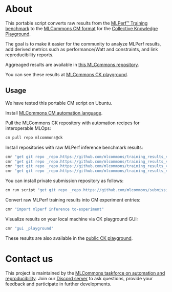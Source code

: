 ﻿# About

This portable script converts raw results from the [MLPerf™ Training benchmark]( https://github.com/mlcommons/training )
to the [MLCommons CM format](https://github.com/mlcommons/ck) for the [Collective Knowledge Playground](https://x.cKnowledge.org).

The goal is to make it easier for the community to analyze MLPerf results, 
add derived metrics such as performance/Watt and constraints,
and link reproducibility reports.

Aggreaged results are available in [this MLCommons repository](https://github.com/mlcommons/ck_mlperf_results).

You can see these results at [MLCommons CK playground](https://access.cknowledge.org/playground/?action=experiments&tags=mlperf-training,all).

## Usage

We have tested this portable CM script on Ubuntu.

Install [MLCommons CM automation language](https://github.com/mlcommons/ck/blob/master/docs/installation.md).

Pull the MLCommons CK repository with automation recipes for interoperable MLOps:
```bash
cm pull repo mlcommons@ck
```

Install repositories with raw MLPerf inference benchmark results:
```bash
cmr "get git repo _repo.https://github.com/mlcommons/training_results_v1.0" --extra_cache_tags=mlperf-training-results,version-1.0 --branch=master --depth=""
cmr "get git repo _repo.https://github.com/mlcommons/training_results_v1.1" --extra_cache_tags=mlperf-training-results,version-1.1 --branch=main --depth=""
cmr "get git repo _repo.https://github.com/mlcommons/training_results_v2.0" --extra_cache_tags=mlperf-training-results,version-2.0 --branch=main --depth=""
cmr "get git repo _repo.https://github.com/mlcommons/training_results_v2.1" --extra_cache_tags=mlperf-training-results,version-2.1 --branch=main
```

You can install private submission repository as follows:
```bash
cm run script "get git repo _repo.https://github.com/mlcommons/submissions_training_v3.0" --extra_cache_tags=mlperf-training-results,version-3.0-private --branch=main --depth=4
```

Convert raw MLPerf training results into CM experiment entries:
```bash
cmr "import mlperf inference to-experiment"
```

Visualize results on your local machine via CK playground GUI:
```bash
cmr "gui _playground"
```

These results are also available in the [public CK playground](https://access.cknowledge.org/playground/?action=experiments&tags=mlperf-training,all).

# Contact us

This project is maintained by the [MLCommons taskforce on automation and reproducibility](https://cKnowledge.org/mlcommons-taskforce).
Join our [Discord server](https://discord.gg/JjWNWXKxwT) to ask questions, provide your feedback and participate in further developments.
